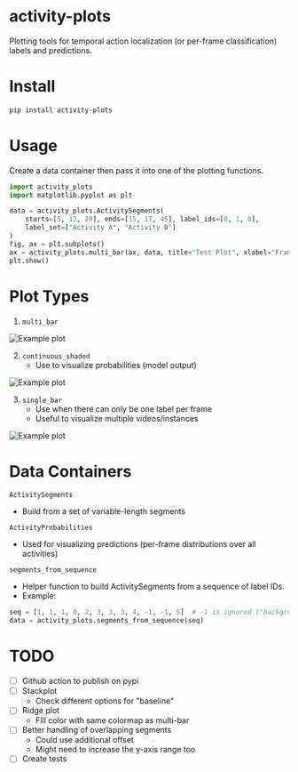 # activity-plots

Plotting tools for temporal action localization (or per-frame classification) labels and predictions.

# Install

```bash
pip install activity-plots
```

# Usage

Create a data container then pass it into one of the plotting functions.

```python
import activity_plots
import matplotlib.pyplot as plt

data = activity_plots.ActivitySegments(
    starts=[5, 13, 29], ends=[15, 17, 45], label_ids=[0, 1, 0],
    label_set=["Activity A", "Activity B"]
)
fig, ax = plt.subplots()
ax = activity_plots.multi_bar(ax, data, title="Test Plot", xlabel="Frame #")
plt.show()
```


# Plot Types

1. `multi_bar`

![Example plot](/images/multi_bar_segments.png)

2. `continuous_shaded` 
    - Use to visualize probabilities (model output)

![Example plot](/images/continuous_shaded.png)

3. `single_bar` 
    - Use when there can only be one label per frame
    - Useful to visualize multiple videos/instances

![Example plot](/images/single_bar.png)

# Data Containers

`ActivitySegments`
- Build from a set of variable-length segments

`ActivityProbabilities`
- Used for visualizing predictions (per-frame distributions over all activities)

`segments_from_sequence` 
- Helper function to build ActivitySegments from a sequence of label IDs.
- Example:
```python
seq = [1, 1, 1, 0, 2, 3, 3, 3, 4, -1, -1, 5]  # -1 is ignored ("background")
data = activity_plots.segments_from_sequence(seq)
```

# TODO

- [ ] Github action to publish on pypi
- [ ] Stackplot
    - Check different options for "baseline"
- [ ] Ridge plot
    - Fill color with same colormap as multi-bar
- [ ] Better handling of overlapping segments
    - Could use  additional offset
    - Might need to increase the y-axis range too
- [ ] Create tests